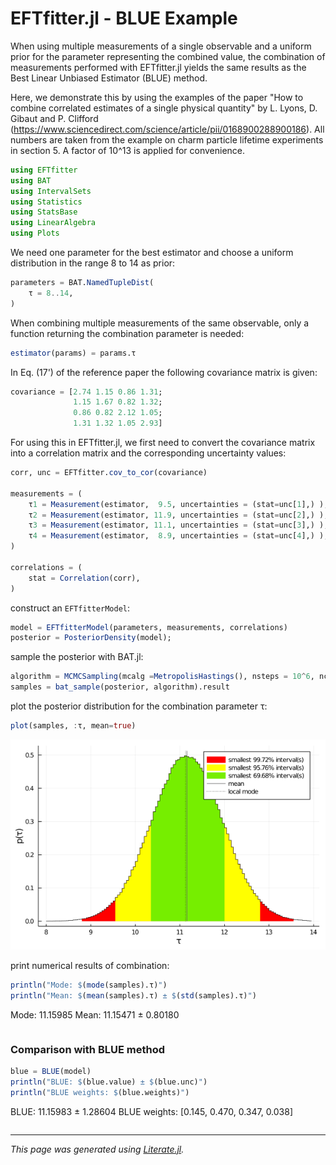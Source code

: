 # EFTfitter.jl - BLUE Example

When using multiple measurements of a single observable and a uniform prior for
the parameter representing the combined value, the combination of measurements performed with EFTfitter.jl
yields the same results as the Best Linear Unbiased Estimator (BLUE) method.

Here, we demonstrate this by using the examples of the paper
"How to combine correlated estimates of a single physical quantity"
by L. Lyons, D. Gibaut and P. Clifford (https://www.sciencedirect.com/science/article/pii/0168900288900186).
All numbers are taken from the example on charm particle lifetime experiments in section 5.
A factor of 10^13 is applied for convenience.

```julia
using EFTfitter
using BAT
using IntervalSets
using Statistics
using StatsBase
using LinearAlgebra
using Plots
```

We need one parameter for the best estimator and choose
a uniform distribution in the range 8 to 14 as prior:

```julia
parameters = BAT.NamedTupleDist(
    τ = 8..14,
)
```

When combining multiple measurements of the same observable,
only a function returning the combination parameter is needed:

```julia
estimator(params) = params.τ
```

In Eq. (17') of the reference paper the following covariance matrix is given:

```julia
covariance = [2.74 1.15 0.86 1.31;
              1.15 1.67 0.82 1.32;
              0.86 0.82 2.12 1.05;
              1.31 1.32 1.05 2.93]
```

For using this in EFTfitter.jl, we first need to convert the covariance matrix
into a correlation matrix and the corresponding uncertainty values:

```julia
corr, unc = EFTfitter.cov_to_cor(covariance)

measurements = (
    τ1 = Measurement(estimator,  9.5, uncertainties = (stat=unc[1],) ),
    τ2 = Measurement(estimator, 11.9, uncertainties = (stat=unc[2],) ),
    τ3 = Measurement(estimator, 11.1, uncertainties = (stat=unc[3],) ),
    τ4 = Measurement(estimator,  8.9, uncertainties = (stat=unc[4],) ),
)

correlations = (
    stat = Correlation(corr),
)
```

construct an `EFTfitterModel`:

```julia
model = EFTfitterModel(parameters, measurements, correlations)
posterior = PosteriorDensity(model);
```

sample the posterior with BAT.jl:

```julia
algorithm = MCMCSampling(mcalg =MetropolisHastings(), nsteps = 10^6, nchains = 4)
samples = bat_sample(posterior, algorithm).result
```

plot the posterior distribution for the combination parameter τ:

```julia
plot(samples, :τ, mean=true)
```

![blue plots](plots/plot_blue.png)

print numerical results of combination:

```julia
println("Mode: $(mode(samples).τ)")
println("Mean: $(mean(samples).τ) ± $(std(samples).τ)")
```
Mode: 11.15985
Mean: 11.15471 ± 0.80180
```
```

### Comparison with BLUE method

```julia
blue = BLUE(model)
println("BLUE: $(blue.value) ± $(blue.unc)")
println("BLUE weights: $(blue.weights)")
```
BLUE: 11.15983 ± 1.28604
BLUE weights: [0.145, 0.470, 0.347, 0.038]
```
```

---

*This page was generated using [Literate.jl](https://github.com/fredrikekre/Literate.jl).*

